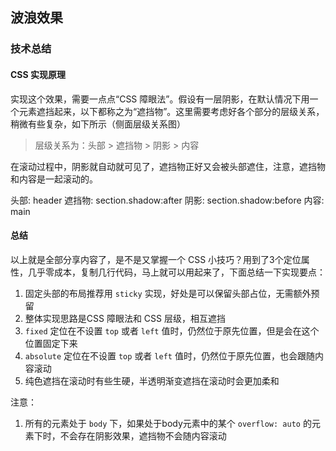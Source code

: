 ## 波浪效果

### 技术总结

#### CSS 实现原理

实现这个效果，需要一点点“CSS 障眼法”。假设有一层阴影，在默认情况下用一个元素遮挡起来，以下都称之为“遮挡物”。这里需要考虑好各个部分的层级关系，稍微有些复杂，如下所示（侧面层级关系图）

> 层级关系为：头部 > 遮挡物 > 阴影 > 内容

在滚动过程中，阴影就自动就可见了，遮挡物正好又会被头部遮住，注意，遮挡物和内容是一起滚动的。

头部: header
遮挡物: section.shadow:after
阴影: section.shadow:before
内容: main

#### 总结

以上就是全部分享内容了，是不是又掌握一个 CSS 小技巧？用到了3个定位属性，几乎零成本，复制几行代码，马上就可以用起来了，下面总结一下实现要点：

1. 固定头部的布局推荐用 `sticky` 实现，好处是可以保留头部占位，无需额外预留
2. 整体实现思路是CSS 障眼法和 CSS 层级，相互遮挡
3. `fixed` 定位在不设置 `top` 或者 `left` 值时，仍然位于原先位置，但是会在这个位置固定下来
4. `absolute` 定位在不设置 `top` 或者 `left` 值时，仍然位于原先位置，也会跟随内容滚动
5. 纯色遮挡在滚动时有些生硬，半透明渐变遮挡在滚动时会更加柔和

注意：

1. 所有的元素处于 `body` 下，如果处于body元素中的某个 `overflow: auto` 的元素下时，不会存在阴影效果，遮挡物不会随内容滚动
